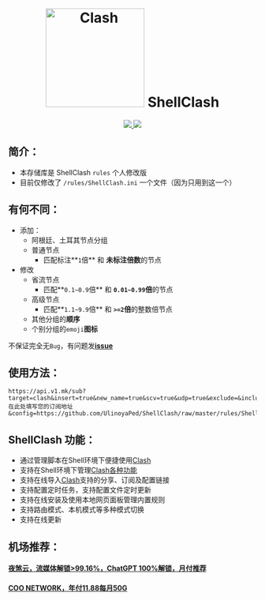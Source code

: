 <h1 align="center">
  <img src="https://github.com/Dreamacro/clash/raw/master/docs/logo.png" alt="Clash" width="200">
  ShellClash
</h1>


  <p align="center">
	<a target="_blank" href="https://github.com/Dreamacro/clash/releases">
    <img src="https://img.shields.io/github/release/Dreamacro/Clash.svg?style=flat-square&label=Clash">
  </a>
  <a target="_blank" href="https://github.com/juewuy/ShellClash/releases">
    <img src="https://img.shields.io/github/release/juewuy/ShellClash.svg?style=flat-square&label=ShellClash&colorB=green">
  </a>
</p>


## 简介：

- 本存储库是 ShellClash `rules` 个人修改版
- 目前仅修改了 `/rules/ShellClash.ini` 一个文件（因为只用到这一个）

  

## 有何不同：

- 添加：
  - 阿根廷、土耳其节点分组
  - 普通节点
    - 匹配标注**`1`倍** 和 **未标注倍数**的节点
- 修改
  - 省流节点
    - 匹配**`0.1~0.9`倍** 和 **`0.01~0.99`倍**的节点
  - 高级节点
    - 匹配**`1.1~9.9`倍** 和 **`>=2`倍**的整数倍节点
  - 其他分组的**顺序**
  - 个别分组的`emoji`**图标**

不保证完全无`Bug`，有问题发[**issue**](https://github.com/UlinoyaPed/ShellClash/issues)

## 使用方法：

```
https://api.v1.mk/sub?target=clash&insert=true&new_name=true&scv=true&udp=true&exclude=&include=&url=在此处填写您的订阅地址&config=https://github.com/UlinoyaPed/ShellClash/raw/master/rules/ShellClash.ini
```

## ShellClash 功能：

- 通过管理脚本在Shell环境下便捷使用[Clash](https://github.com/Dreamacro/clash)
- 支持在Shell环境下管理[Clash各种功能](https://lancellc.gitbook.io/clash)
- 支持在线导入[Clash](https://github.com/Dreamacro/clash)支持的分享、订阅及配置链接
- 支持配置定时任务，支持配置文件定时更新
- 支持在线安装及使用本地网页面板管理内置规则
- 支持路由模式、本机模式等多种模式切换
- 支持在线更新

## 机场推荐：

#### [**夜煞云**，流媒体解锁>99.16%，ChatGPT 100%解锁，月付推荐](https://www.night-furyx.com/index.php#/register?code=jcNB7Vp2)
#### [**COO NETWORK**，年付11.88每月50G](https://web.coo.wiki/#/register?code=Ucjvsgka)
